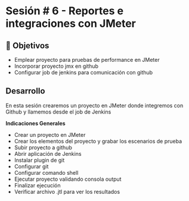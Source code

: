 # Sesión # 6 - Reportes e integraciones con JMeter

## :dart: Objetivos

- Emplear proyecto para pruebas de performance en JMeter
- Incorporar proyecto jmx en github
- Configurar job de jenkins para comunicación con github


## Desarrollo

En esta sesión crearemos un proyecto en JMeter donde integremos con Github y llamemos desde el job de Jenkins


**Indicaciones Generales**

* Crear un proyecto en JMeter
* Crear los elementos del proyecto y grabar los escenarios de prueba
* Subir proyecto a github
* Abrir aplicación de Jenkins 
* Instalar plugin de git
* Configurar git 
* Configurar comando shell
* Ejecutar proyecto validando consola output
* Finalizar ejecución 
* Verificar archivo .jtl para ver los resultados
